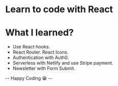 # Learn to code with React

# What I learned?

- Use React hooks.
- React Router. React Icons.
- Authentication with Auth0.
- Serverless with Netlify and use Stripe payment.
- Newsletter with Form Submit.

-- Happy Coding 😁 --
